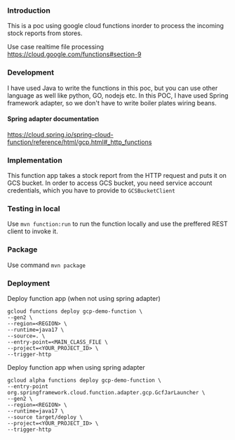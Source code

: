 
### Introduction
This is a poc using google cloud functions inorder to process the incoming stock reports
from stores.

Use case realtime file processing
https://cloud.google.com/functions#section-9

### Development
I have used Java to write the functions in this poc, but you can use other language as well like python, GO, nodejs etc.
In this POC, I have used Spring framework adapter, so we don't have to write boiler plates wiring beans.

#### Spring adapter documentation
https://cloud.spring.io/spring-cloud-function/reference/html/gcp.html#_http_functions

### Implementation
This function app takes a stock report from the HTTP request and puts it on GCS bucket.
In order to access GCS bucket, you need service account credentials, which you have to provide to ```GCSBucketClient```


### Testing in local
Use ```mvn function:run``` to run the function locally and use the preffered REST client to invoke it.

### Package
Use command ```mvn package```

### Deployment
Deploy function app (when not using spring adapter)
```
gcloud functions deploy gcp-demo-function \
--gen2 \
--region=<REGION> \
--runtime=java17 \
--source=. \
--entry-point=<MAIN_CLASS_FILE \
--project=<YOUR_PROJECT_ID> \
--trigger-http
```

Deploy function app when using spring adapter
```
gcloud alpha functions deploy gcp-demo-function \
--entry-point org.springframework.cloud.function.adapter.gcp.GcfJarLauncher \
--gen2 \
--region=<REGION> \
--runtime=java17 \
--source target/deploy \
--project=<YOUR_PROJECT_ID> \
--trigger-http
```